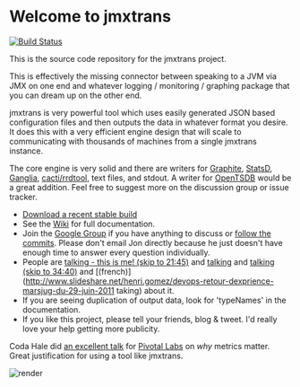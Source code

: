 # Welcome to jmxtrans

[![Build Status](https://secure.travis-ci.org/lookfirst/jmxtrans.png?branch=master)](http://travis-ci.org/lookfirst/jmxtrans)

This is the source code repository for the jmxtrans project.

This is effectively the missing connector between speaking to a JVM via JMX on one end and whatever logging / monitoring / graphing package that you can dream up on the other end.

jmxtrans is very powerful tool which uses easily generated JSON based configuration files and then outputs the data in whatever format you desire. It does this with a very efficient engine design that will scale to communicating with thousands of machines from a single jmxtrans instance.

The core engine is very solid and there are writers for [Graphite](http://graphite.wikidot.com/), [StatsD](https://github.com/etsy/statsd), [Ganglia](http://ganglia.sourceforge.net/), [cacti/rrdtool](http://www.cacti.net/), text files, and stdout. A writer for [OpenTSDB](http://opentsdb.net/) would be a great addition. Feel free to suggest more on the discussion group or issue tracker.

  * [Download a recent stable build](https://github.com/lookfirst/jmxtrans/downloads)
  * See the [Wiki](https://github.com/lookfirst/jmxtrans/wiki) for full documentation.
  * Join the [Google Group](http://groups.google.com/group/jmxtrans) if you have anything to discuss or [follow the commits](http://groups.google.com/group/jmxtrans-commits). Please don't email Jon directly because he just doesn't have enough time to answer every question individually.
  * People are [talking - this is me! (skip to 21:45)](http://www.justin.tv/kctv88/b/290736874) and [talking](http://www.slideshare.net/cyrille.leclerc/paris-devops-monitoring-and-feature-toggle-pattern-with-jmx) and [talking (skip to 34:40)](http://www.justin.tv/kctv88/b/288229232) and [(french)](http://www.slideshare.net/henri.gomez/devops-retour-dexprience-marsjug-du-29-juin-2011 taking) about it.
  * If you are seeing duplication of output data, look for 'typeNames' in the documentation.
  * If you like this project, please tell your friends, blog & tweet. I'd really love your help getting more publicity.

Coda Hale did [an excellent talk](http://pivotallabs.com/talks/139-metrics-metrics-everywhere) for [Pivotal Labs](http://pivotallabs.com/) on *why* metrics matter. Great justification for using a tool like jmxtrans.

![render](http://jmxtrans.googlecode.com/svn/wiki/render.png)
